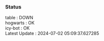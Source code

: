 ### Status


table : DOWN  
hogwarts : OK  
icy-bot : OK  
Latest Update : 2024-07-02 05:09:37.627285
